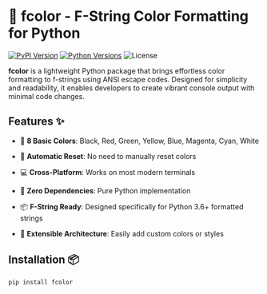 # 🌈 fcolor - F-String Color Formatting for Python

[![PyPI Version](https://img.shields.io/pypi/v/fcolor.svg)](https://pypi.org/project/fcolor/)
[![Python Versions](https://img.shields.io/pypi/pyversions/fcolor.svg)](https://pypi.org/project/fcolor/)
![License](https://img.shields.io/badge/license-MIT-blue.svg)


**fcolor** is a lightweight Python package that brings effortless color formatting to f-strings using ANSI escape codes. Designed for simplicity and readability, it enables developers to create vibrant console output with minimal code changes.

## Features ✨


- 🎨 **8 Basic Colors**: Black, Red, Green, Yellow, Blue, Magenta, Cyan, White
- 🔄 **Automatic Reset**: No need to manually reset colors

- 💻 **Cross-Platform**: Works on most modern terminals
- 🚀 **Zero Dependencies**: Pure Python implementation

- 📦 **F-String Ready**: Designed specifically for Python 3.6+ formatted strings
- 🔧 **Extensible Architecture**: Easily add custom colors or styles

## Installation 📦

```bash
pip install fcolor
